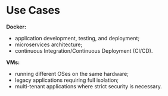 # Use Cases

**Docker:**
- application development, testing, and deployment;
- microservices architecture;
- continuous Integration/Continuous Deployment (CI/CD).

**VMs:**
- running different OSes on the same hardware;
- legacy applications requiring full isolation;
- multi-tenant applications where strict security is necessary.
